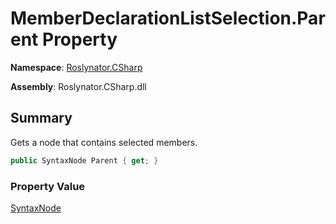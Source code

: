 # MemberDeclarationListSelection\.Parent Property

**Namespace**: [Roslynator.CSharp](../../README.md)

**Assembly**: Roslynator\.CSharp\.dll

## Summary

Gets a node that contains selected members\.

```csharp
public SyntaxNode Parent { get; }
```

### Property Value

[SyntaxNode](https://docs.microsoft.com/en-us/dotnet/api/microsoft.codeanalysis.syntaxnode)

